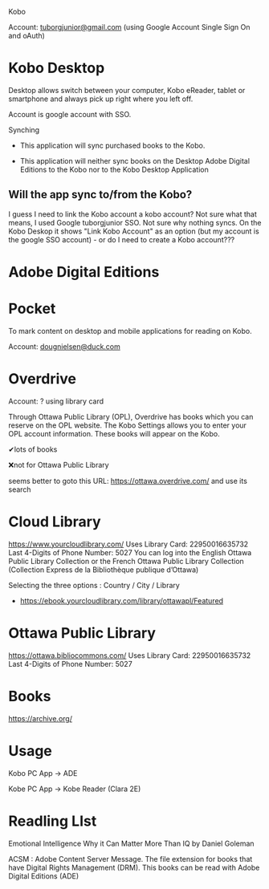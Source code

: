 



Kobo

Account: tuborgjunior@gmail.com (using Google Account Single Sign On and oAuth)



# Kobo Desktop

Desktop allows switch between your computer, Kobo eReader, tablet or smartphone and always pick up right where you left off.

Account is google account with SSO.

Synching
- This application will sync purchased books to the Kobo.

- This application will neither sync books on the Desktop Adobe Digital Editions to the Kobo nor to the Kobo Desktop Application

## Will the app sync to/from the Kobo?
I guess I need to link the Kobo account a kobo account?  Not sure what that means, I used Google tuborgjunior SSO.  Not sure why nothing syncs.   On the Kobo Deskop it shows "Link Kobo Account" as an option (but my account is the google SSO account) - or do I need to create a Kobo account???


# Adobe Digital Editions

# Pocket

To mark content on desktop and mobile applications for reading on Kobo.

Account: dougnielsen@duck.com

# Overdrive

Account: ? using library card

Through Ottawa Public Library (OPL), Overdrive has books which you can reserve on the OPL website.  The Kobo Settings allows you to enter your OPL account information.  These books will appear on the Kobo.

✔lots of books

❌not for Ottawa Public Library

seems better to goto this URL: https://ottawa.overdrive.com/ and use its search

# Cloud Library 
https://www.yourcloudlibrary.com/
Uses Library Card: 22950016635732
Last 4-Digits of Phone Number: 5027
You can log into the English Ottawa Public Library Collection or the French Ottawa Public Library Collection (Collection Express de la Bibliothèque publique d’Ottawa)

Selecting the three options : Country / City / Library

- https://ebook.yourcloudlibrary.com/library/ottawapl/Featured

# Ottawa Public Library
https://ottawa.bibliocommons.com/
Uses Library Card: 22950016635732
Last 4-Digits of Phone Number: 5027

# Books
https://archive.org/



# Usage

Kobo PC App -> ADE 

Kobe PC App -> Kobe Reader (Clara 2E)

# Readling LIst

Emotional Intelligence Why it Can Matter More Than IQ by Daniel Goleman

ACSM : Adobe Content Server Message.  The file extension for books that have Digital Rights Management (DRM). This books can be read with Adobe Digital Editions (ADE)



